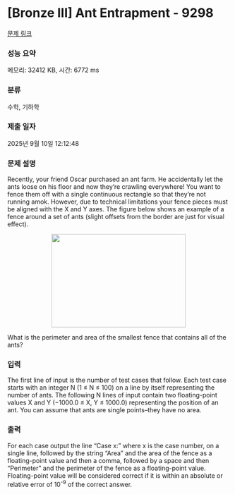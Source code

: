 # [Bronze III] Ant Entrapment - 9298 

[문제 링크](https://www.acmicpc.net/problem/9298) 

### 성능 요약

메모리: 32412 KB, 시간: 6772 ms

### 분류

수학, 기하학

### 제출 일자

2025년 9월 10일 12:12:48

### 문제 설명

<p>Recently, your friend Oscar purchased an ant farm. He accidentally let the ants loose on his floor and now they’re crawling everywhere! You want to fence them off with a single continuous rectangle so that they’re not running amok. However, due to technical limitations your fence pieces must be aligned with the X and Y axes. The figure below shows an example of a fence around a set of ants (slight offsets from the border are just for visual effect).</p>

<p style="text-align:center"><img alt="" src="" style="height:212px; width:304px"></p>

<p>What is the perimeter and area of the smallest fence that contains all of the ants?</p>

### 입력 

 <p>The first line of input is the number of test cases that follow. Each test case starts with an integer N (1 ≤ N ≤ 100) on a line by itself representing the number of ants. The following N lines of input contain two floating-point values X and Y (−1000.0 ≤ X, Y ≤ 1000.0) representing the position of an ant. You can assume that ants are single points–they have no area.</p>

### 출력 

 <p>For each case output the line “Case x:” where x is the case number, on a single line, followed by the string “Area” and the area of the fence as a floating-point value and then a comma, followed by a space and then “Perimeter” and the perimeter of the fence as a floating-point value. Floating-point value will be considered correct if it is within an absolute or relative error of 10<sup>-9</sup> of the correct answer.</p>


